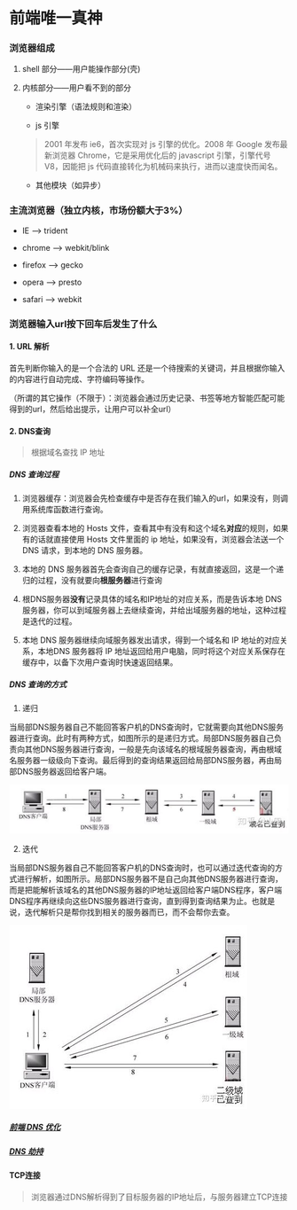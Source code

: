 # 前端唯一真神

### 浏览器组成

1. shell 部分——用户能操作部分(壳)

2. 内核部分——用户看不到的部分

    - 渲染引擎（语法规则和渲染）

    - js 引擎

    > 2001 年发布 ie6，首次实现对 js 引擎的优化。2008 年 Google 发布最新浏览器 Chrome，它是采用优化后的 javascript 引擎，引擎代号 V8，因能把 js 代码直接转化为机械码来执行，进而以速度快而闻名。

    - 其他模块（如异步）

### 主流浏览器（独立内核，市场份额大于3%）

- IE ——> trident

- chrome ——> webkit/blink

- firefox ——> gecko

- opera ——> presto

- safari ——> webkit

### 浏览器输入url按下回车后发生了什么

#### 1. URL 解析

首先判断你输入的是一个合法的 URL 还是一个待搜索的关键词，并且根据你输入的内容进行自动完成、字符编码等操作。

（所谓的其它操作（不限于）：浏览器会通过历史记录、书签等地方智能匹配可能得到的url，然后给出提示，让用户可以补全url）

#### 2. DNS查询 

> 根据域名查找 IP 地址

##### DNS 查询过程

1. 浏览器缓存：浏览器会先检查缓存中是否存在我们输入的url，如果没有，则调用系统库函数进行查询。

2. 浏览器查看本地的 Hosts 文件，查看其中有没有和这个域名**对应**的规则，如果有的话就直接使用 Hosts 文件里面的 ip 地址，如果没有，浏览器会法送一个 DNS 请求，到本地的 DNS 服务器。

3. 本地的 DNS 服务器首先会查询自己的缓存记录，有就直接返回，这是一个递归的过程，没有就要向**根服务器**进行查询

4. 根DNS服务器**没有**记录具体的域名和IP地址的对应关系，而是告诉本地 DNS 服务器，你可以到域服务器上去继续查询，并给出域服务器的地址，这种过程是迭代的过程。

5. 本地 DNS 服务器继续向域服务器发出请求，得到一个域名和 IP 地址的对应关系，本地DNS 服务器将 IP 地址返回给用户电脑，同时将这个对应关系保存在缓存中，以备下次用户查询时快速返回结果。

##### DNS 查询的方式

1. 递归

当局部DNS服务器自己不能回答客户机的DNS查询时，它就需要向其他DNS服务器进行查询。此时有两种方式，如图所示的是递归方式。局部DNS服务器自己负责向其他DNS服务器进行查询，一般是先向该域名的根域服务器查询，再由根域名服务器一级级向下查询。最后得到的查询结果返回给局部DNS服务器，再由局部DNS服务器返回给客户端。

![](../Img/碎片/递归.jpg)

2. 迭代

当局部DNS服务器自己不能回答客户机的DNS查询时，也可以通过迭代查询的方式进行解析，如图所示。局部DNS服务器不是自己向其他DNS服务器进行查询，而是把能解析该域名的其他DNS服务器的IP地址返回给客户端DNS程序，客户端DNS程序再继续向这些DNS服务器进行查询，直到得到查询结果为止。也就是说，迭代解析只是帮你找到相关的服务器而已，而不会帮你去查。

![](../Img/碎片/迭代.jpg)

##### [前端 DNS 优化](https://zhuanlan.zhihu.com/p/65434058) 

##### [DNS 劫持](https://zhuanlan.zhihu.com/p/86538629)

#### TCP连接

> 浏览器通过DNS解析得到了目标服务器的IP地址后，与服务器建立TCP连接
